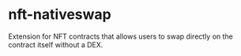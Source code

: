 # nft-nativeswap
Extension for NFT contracts that allows users to swap directly on the contract itself without a DEX.
